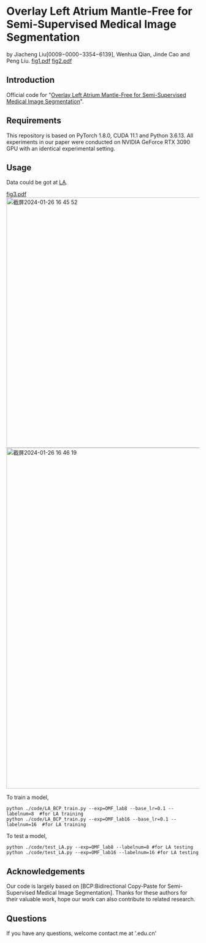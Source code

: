 # Overlay Left Atrium Mantle-Free for Semi-Supervised Medical Image Segmentation
by Jiacheng Liu[0009−0000−3354−6139], Wenhua Qian, Jinde Cao and Peng Liu.
[fig1.pdf](https://github.com/vigilliu/OMF/files/14062173/fig1.pdf)
[fig2.pdf](https://github.com/vigilliu/OMF/files/14062175/fig2.pdf)

## Introduction
Official code for "[Overlay Left Atrium Mantle-Free for Semi-Supervised Medical Image Segmentation](https://arxiv.org/)".
## Requirements
This repository is based on PyTorch 1.8.0, CUDA 11.1 and Python 3.6.13. All experiments in our paper were conducted on NVIDIA GeForce RTX 3090 GPU with an identical experimental setting.
## Usage
Data could be got at [LA](https://github.com/yulequan/UA-MT/tree/master/data).

[fig3.pdf](https://github.com/vigilliu/OMF/files/14062177/fig3.pdf)
<img width="654" alt="截屏2024-01-26 16 45 52" src="https://github.com/vigilliu/OMF/assets/129838909/5bf7713e-3bb2-4064-8800-397e126246e8">
<img width="890" alt="截屏2024-01-26 16 46 19" src="https://github.com/vigilliu/OMF/assets/129838909/855c96e6-1d1a-47e2-998b-1eb85c0373af">

To train a model,
```
python ./code/LA_BCP_train.py --exp=OMF_lab8 --base_lr=0.1 --labelnum=8  #for LA training
python ./code/LA_BCP_train.py --exp=OMF_lab16 --base_lr=0.1 --labelnum=16  #for LA training
``` 

To test a model,
```
python ./code/test_LA.py --exp=OMF_lab8 --labelnum=8 #for LA testing
python ./code/test_LA.py --exp=OMF_lab16 --labelnum=16 #for LA testing
```

## Acknowledgements
Our code is largely based on [BCP:Bidirectional Copy-Paste for Semi-Supervised Medical Image Segmentation]. Thanks for these authors for their valuable work, hope our work can also contribute to related research.

## Questions
If you have any questions, welcome contact me at '.edu.cn'



